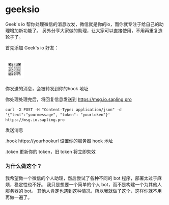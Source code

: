 # geeksio
Geek's io 帮你处理微信的消息收发，微信就是你的io，而你就专注于给自己的助理增加新功能了。
另外分享大家做的助理，让大家可以直接使用，不用再重复造轮子了。

首先添加 Geek's io 好友：

## <img src="https://github.com/chaovinci/geeksio/blob/main/geeksio_qrcode.png" height="56"/>

你发送的消息，会被转发到你的hook 地址

你处理处理完后，将回复信息发送到 https://msg.io.sapling.pro
```
curl -X POST -H "Content-Type: application/json" -d '{"text":"yourmessage", "token": "yourtoken"}' https://msg.io.sapling.pro

```


发送消息

.hook https://yourhookurl
设置你的服务器 hook 地址

.token
更新你的 token，旧 token 将立即失效


### 为什么做这个？
我希望做一个微信的个人助理，然后尝试了各种不同的 bot 程序，部署太过于麻烦，稳定性也不好。
我只是想要一个简单的个人 bot，而不是构建一个为其他人服务器的 bot。
其他人肯定也遇到这种情况，所以我就做了这个，这样你就不用再做一遍了。
